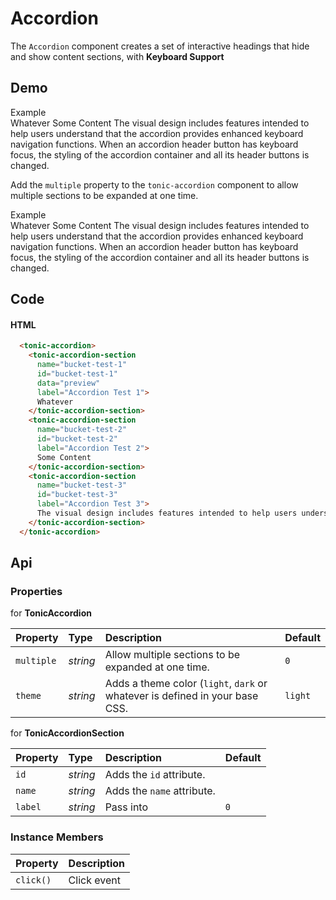 # Accordion
The `Accordion` component creates a set of interactive headings that hide and show content sections, with **Keyboard Support**

## Demo

<div class="example">
  <div class="header">Example</div>
  <div class="content">
    <tonic-accordion>
      <tonic-accordion-section
        name="accordion-test-1"
        id="accordion-test-1"
        data="preview"
        label="Accordion Test 1">
        Whatever
      </tonic-accordion-section>
      <tonic-accordion-section
        name="accordion-test-2"
        id="accordion-test-2"
        label="Accordion Test 2">
        Some Content
      </tonic-accordion-section>
      <tonic-accordion-section
        name="accordion-test-3"
        id="accordion-test-3"
        label="Accordion Test 3">
        The visual design includes features intended to help users understand that the accordion provides enhanced keyboard navigation functions. When an accordion header button has keyboard focus, the styling of the accordion container and all its header buttons is changed.
      </tonic-accordion-section>
    </tonic-accordion>
  </div>
</div>

Add the `multiple` property to the `tonic-accordion` component to allow multiple sections to be expanded at one time.

<div class="example">
  <div class="header">Example</div>
  <div class="content">
    <tonic-accordion data-allow-multiple="true">
      <tonic-accordion-section
        name="multiple-accordion-test-1"
        id="multiple-accordion-test-1"
        label="Multiple Accordion Test 1">
        Whatever
      </tonic-accordion-section>
      <tonic-accordion-section
        name="multiple-accordion-test-2"
        id="multiple-accordion-test-2"
        label="Multiple Accordion Test 2">
        Some Content
      </tonic-accordion-section>
      <tonic-accordion-section
        name="multiple-accordion-test-3"
        id="multiple-accordion-test-3"
        label="Multiple Accordion Test 3">
        The visual design includes features intended to help users understand that the accordion provides enhanced keyboard navigation functions. When an accordion header button has keyboard focus, the styling of the accordion container and all its header buttons is changed.
      </tonic-accordion-section>
    </tonic-accordion>
  </div>
</div>

## Code

#### HTML
```html
  <tonic-accordion>
    <tonic-accordion-section
      name="bucket-test-1"
      id="bucket-test-1"
      data="preview"
      label="Accordion Test 1">
      Whatever
    </tonic-accordion-section>
    <tonic-accordion-section
      name="bucket-test-2"
      id="bucket-test-2"
      label="Accordion Test 2">
      Some Content
    </tonic-accordion-section>
    <tonic-accordion-section
      name="bucket-test-3"
      id="bucket-test-3"
      label="Accordion Test 3">
      The visual design includes features intended to help users understand that the accordion provides enhanced keyboard navigation functions. When an accordion header button has keyboard focus, the styling of the accordion container and all its header buttons is changed.
    </tonic-accordion-section>
  </tonic-accordion>
```

## Api

### Properties

for **TonicAccordion**

| Property | Type | Description | Default |
| :--- | :--- | :--- | :--- |
| `multiple` | *string* | Allow multiple sections to be expanded at one time. | `0` |
| `theme` | *string* | Adds a theme color (`light`, `dark` or whatever is defined in your base CSS. | `light` |

for **TonicAccordionSection**

| Property | Type | Description | Default |
| :--- | :--- | :--- | :--- |
| `id` | *string* | Adds the `id` attribute. | |
| `name` | *string* | Adds the `name` attribute. | |
| `label` | *string* | Pass into | `0` |

### Instance Members

| Property | Description |
| :--- | :--- |
| `click()` | Click event |
